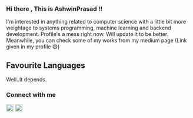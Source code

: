 ### Hi there , This is AshwinPrasad !!

I'm interested in anything related to computer science with a little bit more weightage to systems programming, machine learning and backend development. Profile's a mess right now. Will update it to be better. Meanwhile, you can check some of my works from my medium page (Link given in my profile 😄)

## Favourite Languages
Well..It depends.

### Connect with me
[<img width="20px" height="20px" align="bottom" src="https://upload.wikimedia.org/wikipedia/commons/thumb/e/e7/Instagram_logo_2016.svg/768px-Instagram_logo_2016.svg.png" />](https://www.instagram.com/ashwinhprasad/) [<img width="20px" height="20px" align="bottom" src="https://cdn.freebiesupply.com/logos/large/2x/linkedin-icon-logo-svg-vector.svg" />](https://www.linkedin.com/in/ashwin-prasad-aa53441a7/)
